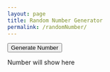 ```yaml
---
layout: page
title: Random Number Generator
permalink: /randomNumber/
---
```



<script src="../js/random.js"></script>

<button class="button1" onclick="getRandomNumber()">Generate Number</button>

<div id="rand-num">Number will show here</div>
